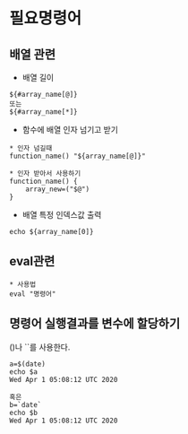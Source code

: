 # 필요명령어
## 배열 관련
* 배열 길이
```
${#array_name[@]}
또는
${#array_name[*]}
```
* 함수에 배열 인자 넘기고 받기
```
* 인자 넘길때
function_name() "${array_name[@]}"

* 인자 받아서 사용하기
function_name() {
	array_new=("$@")
}
```
* 배열 특정 인덱스값 출력
```
echo ${array_name[0]}
```


## eval관련
```
* 사용법
eval "명령어"
```

## 명령어 실행결과를 변수에 할당하기
()나 ``를 사용한다.
```
a=$(date)
echo $a
Wed Apr 1 05:08:12 UTC 2020

혹은
b=`date`
echo $b
Wed Apr 1 05:08:12 UTC 2020
```
